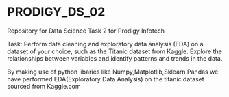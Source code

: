 # PRODIGY_DS_02
Repository for Data Science Task 2 for Prodigy Infotech

Task:  Perform data cleaning and exploratory data analysis (EDA) on a dataset of your choice, 
       such as the Titanic dataset from Kaggle. 
       Explore the relationships between variables and identify patterns and trends in the data.

By making use of python libaries like Numpy,Matplotlib,Sklearn,Pandas we have performed EDA(Exploratory Data Analysis) on the titanic dataset sourced from
Kaggle.com
